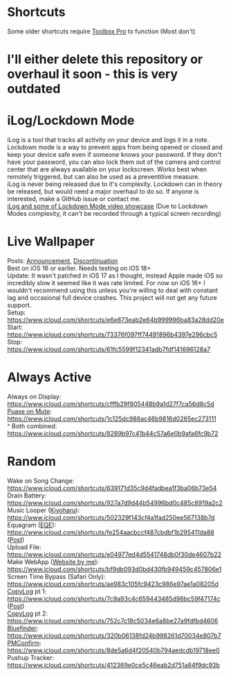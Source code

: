 # Shortcuts
Some older shortcuts require <a href="https://apps.apple.com/us/app/toolbox-pro-for-shortcuts/id1476205977">Toolbox Pro</a> to function (Most don't)

# I'll either delete this repository or overhaul it soon - this is very outdated

# iLog/Lockdown Mode
iLog is a tool that tracks all activity on your device and logs it in a note.<br>
Lockdown mode is a way to prevent apps from being opened or closed and keep your device safe even if someone knows your password. If they don't have your password, you can also lock them out of the camera and control center that are always available on your lockscreen. Works best when remotely triggered, but can also be used as a preventitive measure.<br>
iLog is never being released due to it's complexity. Lockdown can in theory be released, but would need a major overhaul to do so. If anyone is interested, make a GitHub issue or contact me.<br>
<a href="https://i.imgur.com/g2kptnu.mp4">iLog and some of Lockdown Mode video showcase</a> (Due to Lockdown Modes complexity, it can't be recorded through a typical screen recording)

# Live Wallpaper
Posts: <a href="https://www.reddit.com/r/shortcuts/comments/1ccaubc/working_live_wallpaper_coming_soon_not_a_shitpost">Announcement</a>, <a href="https://www.reddit.com/r/shortcuts/comments/1cl5if3/unfinished_live_wallpaper_encouraging_others_to">Discontinuation</a><br>
Best on iOS 16 or earlier. Needs testing on iOS 18+<br>
Update: It wasn't patched in iOS 17 as I thought, instead Apple made iOS so incredibly slow it seemed like it was rate limited. For now on iOS 16+ I wouldn't recommend using this unless you're willing to deal with constant lag and occasional full device crashes. This project will not get any future support.<br>
Setup: https://www.icloud.com/shortcuts/e6e873eab2e64b999996ba83a28dd20e <br>
Start: https://www.icloud.com/shortcuts/73376f097ff74491896b4397e296cbc5 <br>
Stop: https://www.icloud.com/shortcuts/61fc5599f12341adb7fdf141696128a7

# Always Active
Always on Display: https://www.icloud.com/shortcuts/cfffb29f805448b9a1d27f7ca56d8c5d <br>
<a href="https://github.com/yrnehli/PauseOnMute">Puase on Mute</a>: https://www.icloud.com/shortcuts/1c125dc986ac46b9816d0265ec273111 <br>
^ Both combined: https://www.icloud.com/shortcuts/8289b97c41b44c57a6e0b9afa6fc9b72

# Random
Wake on Song Change: https://www.icloud.com/shortcuts/639171d35c9d4fadbea1f3ba06b73e54 <br>
Drain Battery: https://www.icloud.com/shortcuts/927a7d9d44b54996bd0c485c8919a2c2 <br>
Music Looper (<a href="https://chariz.com/buy/kiyoharu/">Kiyoharu</a>): https://www.icloud.com/shortcuts/502329f143cf4a1fad250ee567138b7d <br>
Equagram (<a href="https://eqe.fm">EQE</a>): https://www.icloud.com/shortcuts/fe254aacbccf487cbdbf1b295411da88 (<a href="https://www.reddit.com/r/jailbreak/comments/1bqd7ai/version_of_eqe_global_equalizer_without_a/">Post</a>)<br>
Upload File: https://www.icloud.com/shortcuts/e04977ed4d5541748db0f30de4607b22<br>
Make WebApp (<a href="https://kn0tzer.is-a.dev/add">Website by me</a>): https://www.icloud.com/shortcuts/bf9db093d0bd430fb949459c457806e1<br>
Screen Time Bypass (Safari Only): https://www.icloud.com/shortcuts/ae983c105fc9423c986e97ae1a08205d<br>
<a href="https://havoc.app/package/copylog">CopyLog</a> pt 1: https://www.icloud.com/shortcuts/7c9a93c4c659443485d98bc59f47174c (<a href="https://www.reddit.com/r/jailbreak/comments/1bvbczo/version_of_copylog_usable_in_stock_ios">Post</a>)<br>
<a href="https://havoc.app/package/copylog">CopyLog</a> pt 2: https://www.icloud.com/shortcuts/752c7c18c5034e6a8be27a9fdfbd4606 <br>
<a href="https://chariz.com/buy/bluefinder">Bluefinder</a>: https://www.icloud.com/shortcuts/320b06138fd24b998261d70034e807b7 <br>
<a href="https://p2kdev.github.io/repo/depictions/index.html?packageId=com.p2kdev.pmconfirm">PMConfirm</a>: https://www.icloud.com/shortcuts/8de5a6d4f20540b794aedcdb19718ee0 <br>
Pushup Tracker: https://www.icloud.com/shortcuts/412369e0ce5c46eab2d751a84f9dc93b
